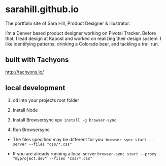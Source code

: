 # sarahill.github.io
The portfolio site of Sara Hill, Product Designer & Illustrator.

I’m a Denver based product designer working on Pivotal Tracker. Before that, I lead design at
Kapost and worked on realizing their design system. I like identifying patterns, drinking a
Colorado beer, and tackling a trail run.

## built with Tachyons
http://tachyons.io/

## local development
1. cd into your projects root folder

2. Install Node

3. Install Browsersync
  `npm install -g browser-sync`

4. Run Browsersync
  - The files specified may be different for you.
  `browser-sync start --server --files "css/*.css"`

  - If you are already running a local server
  `browser-sync start --proxy "myproject.dev" --files "css/*.css"`
